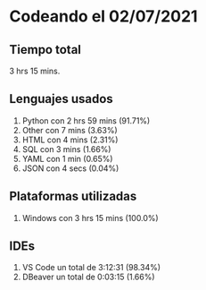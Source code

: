 # Codeando el 02/07/2021

## Tiempo total
3 hrs 15 mins.

## Lenguajes usados
1. Python con 2 hrs 59 mins (91.71%)
1. Other con 7 mins (3.63%)
1. HTML con 4 mins (2.31%)
1. SQL con 3 mins (1.66%)
1. YAML con 1 min (0.65%)
1. JSON con 4 secs (0.04%)

## Plataformas utilizadas
1. Windows con 3 hrs 15 mins (100.0%)

## IDEs
1. VS Code un total de 3:12:31 (98.34%)
1. DBeaver un total de 0:03:15 (1.66%)

